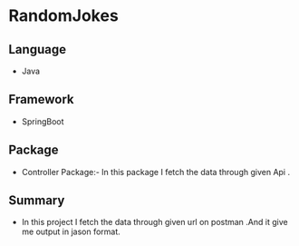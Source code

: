 # RandomJokes
## Language ##
* Java

## Framework ##
* SpringBoot

## Package ##
* Controller Package:- In this package  I fetch the data through given Api .

## Summary ##
* In this project I fetch the data through given url on postman .And it give me output in jason format.
